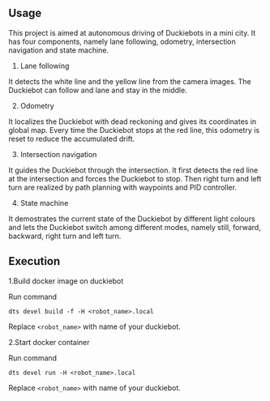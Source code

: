 ## Usage
This project is aimed at autonomous driving of Duckiebots in a mini city. It has four components, namely lane following, odometry, intersection navigation and state machine.

1. Lane following

It detects the white line and the yellow line from the camera images. The Duckiebot can follow and lane and stay in the middle.

2. Odometry

It localizes the Duckiebot with dead reckoning and gives its coordinates in global map. Every time the Duckiebot stops at the red line, this odometry is reset to reduce the accumulated drift.

3. Intersection navigation

It guides the Duckiebot through the intersection. It first detects the red line at the intersection and forces the Duckiebot to stop. Then right turn and left turn are realized by path planning with waypoints and PID controller.

4. State machine

It demostrates the current state of the Duckiebot by different light colours and lets the Duckiebot switch among different modes, namely still, forward, backward, right turn and left turn.

## Execution

1.Build docker image on duckiebot

Run command

`dts devel build -f -H <robot_name>.local`

Replace `<robot_name>` with name of your duckiebot.

2.Start docker container

Run command

`dts devel run -H <robot_name>.local`

Replace `<robot_name>` with name of your duckiebot.

